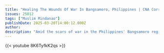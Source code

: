```yaml
---
title: "Healing The Wounds Of War In Bangsamoro, Philippines | CNA Correspondent"
issues: 25012
tags: ["Muslim Mindanao"]
publishDate: 2025-03-20T14:00:12.000Z
author: 
description: "Amid the scars of war in the Philippines' Bangsamoro region, a fragile peace is tested by violence and displacement. As former rebels learn to govern, a deadly clash shakes the region, reigniting old wounds. Families flee, a soldier’s widow mourns and a mother shelters the displaced."
---
```


{{< youtube 8K6TyfkK2qs >}}